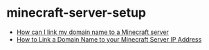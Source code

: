 # minecraft-server-setup



- [How can I link my domain name to a Minecraft server](https://www.namecheap.com/support/knowledgebase/article.aspx/9765/2208/how-can-i-link-my-domain-name-to-a-minecraft-server)
- [How to Link a Domain Name to your Minecraft Server IP Address](https://www.youtube.com/watch?v=PitumPvxrLA)
